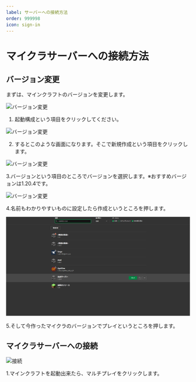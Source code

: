 ```yaml
---
label: サーバーへの接続方法
order: 999998
icon: sign-in
---
```


# マイクラサーバーへの接続方法

## バージョン変更

まずは、マインクラフトのバージョンを変更します。

![バージョン変更](image/１.PNG)

1. 起動構成という項目をクリックしてください。

![バージョン変更](image/２.PNG)

2. するとこのような画面になります。そこで新規作成という項目をクリックします。

![バージョン変更](image/３.PNG)

3.バージョンという項目のところでバージョンを選択します。※おすすめバージョンは1.20.4です。

![バージョン変更](image/４.PNG)

4.名前もわかりやすいものに設定したら作成というところを押します。

![バージョン変更](image/4.5.png)

5.そして今作ったマイクラのバージョンでプレイというところを押します。

## マイクラサーバーへの接続

![接続](image/５.PNG)

1.マインクラフトを起動出来たら、マルチプレイをクリックします。
